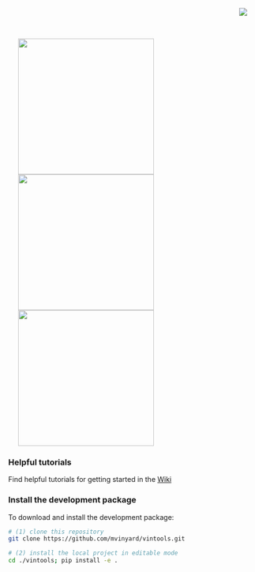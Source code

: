 [<img src="https://i.imgur.com/BUH7Jqj.png" align="right" hspace="20"/>](https://github.com/mvinyard/vintools/)

<p>&nbsp;</p><p>&nbsp;</p>

[<img src="https://i.imgur.com/KmAFUuy.png" width="275"  hspace="20"/>](https://github.com/mvinyard/vintools/wiki) [<img src="https://i.imgur.com/zMPwyI1.png" width="275"  hspace="20"/>](https://) [<img src="https://i.imgur.com/l9rBZ8v.png" width="275"  hspace="20"/>](https://github.com/mvinyard/vintools/tree/main/vintools)


### Helpful tutorials
Find helpful tutorials for getting started in the [Wiki](https://github.com/mvinyard/vintools/wiki)

### Install the development package
To download and install the development package:
```BASH
# (1) clone this repository
git clone https://github.com/mvinyard/vintools.git

# (2) install the local project in editable mode
cd ./vintools; pip install -e .
```
